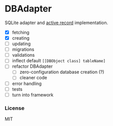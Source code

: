 # DBAdapter

SQLite adapter and [active record](http://en.wikipedia.org/wiki/Active_record_pattern) implementation.

- [x] fetching
- [x] creating
- [ ] updating
- [ ] migrations
- [ ] validations
- [ ] inflect default `[[DBObject class] tableName]`
- [ ] refactor DBAdapter
  - [ ] zero-configuration database creation (?)
  - [ ] cleaner code
- [ ] error handling
- [ ] tests
- [ ] turn into framework

### License

MIT
